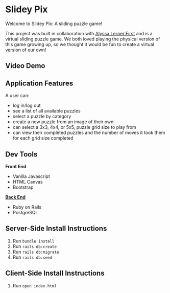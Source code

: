 # Slidey Pix

Welcome to Slidey Pix: A sliding puzzle game!

This project was built in collaboration with [Alyssa Lerner First](https://github.com/alerner1) and is a virtual sliding puzzle game. We both loved playing the physical version of this game growing up, so we thought it would be fun to create a virtual version of our own!

## Video Demo

## Application Features

A user can: 

* log in/log out
* see a list of all available puzzles
* select a puzzle by category
* create a new puzzle from an image of their own
* can select a 3x3, 4x4, or 5x5, puzzle grid size to play from
* can view their completed puzzles and the number of moves it took them for each grid size completed

## Dev Tools

**Front End**
* Vanilla Javascript
* HTML Canvas
* Bootstrap

[**Back End**](https://github.com/rachaelghorbani/slidey-pix-backend)
* Ruby on Rails
* PostgreSQL

## Server-Side Install Instructions
1. Run `bundle install`
2. Run `rails db:create`
3. Run `rails db:migrate`
4. Run `rails db:seed`

## Client-Side Install Instructions
1. Run `open index.html`


